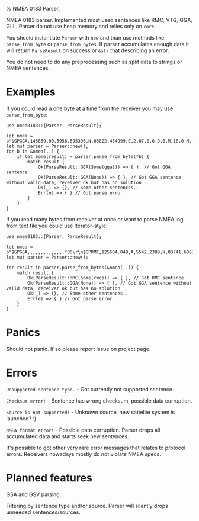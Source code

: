 % NMEA 0183 Parser.

 NMEA 0183 parser. Implemented most used sentences like RMC, VTG, GGA, GLL.
 Parser do not use heap memory and relies only on `core`.

 You should instantiate `Parser` with `new` and than use methods like `parse_from_byte` or `parse_from_bytes`.
 If parser accumulates enough data it will return `ParseResult` on success or `&str` that describing an error.

 You do not need to do any preprocessing such as split data to strings or NMEA sentences.

 # Examples

 If you could read a one byte at a time from the receiver you may use `parse_from_byte`:
 ```
 use nmea0183::{Parser, ParseResult};

 let nmea = b"$GPGGA,145659.00,5956.695396,N,03022.454999,E,2,07,0.6,9.0,M,18.0,M,,*62\r\n$GPGGA,,,,,,,,,,,,,,*00\r\n";
 let mut parser = Parser::new();
 for b in &nmea[..] {
     if let Some(result) = parser.parse_from_byte(*b) {
         match result {
             Ok(ParseResult::GGA(Some(gga))) => { }, // Got GGA sentence
             Ok(ParseResult::GGA(None)) => { }, // Got GGA sentence without valid data, receiver ok but has no solution
             Ok(_) => {}, // Some other sentences..
             Err(e) => { } // Got parse error
         }
     }
 }
 ```

 If you read many bytes from receiver at once or want to parse NMEA log from text file you could use Iterator-style:
 ```
 use nmea0183::{Parser, ParseResult};

 let nmea = b"$GPGGA,,,,,,,,,,,,,,*00\r\n$GPRMC,125504.049,A,5542.2389,N,03741.6063,E,0.06,25.82,200906,,,A*56\r\n";
 let mut parser = Parser::new();

 for result in parser.parse_from_bytes(&nmea[..]) {
     match result {
         Ok(ParseResult::RMC(Some(rmc))) => { }, // Got RMC sentence
         Ok(ParseResult::GGA(None)) => { }, // Got GGA sentence without valid data, receiver ok but has no solution
         Ok(_) => {}, // Some other sentences..
         Err(e) => { } // Got parse error
     }
 }

 ```

 # Panics

 Should not panic. If so please report issue on project page.

 # Errors

 `Unsupported sentence type.` - Got currently not supported sentence.

 `Checksum error!` - Sentence has wrong checksum, possible data corruption.

 `Source is not supported!` - Unknown source, new sattelite system is launched? :)

 `NMEA format error!` - Possible data corruption. Parser drops all accumulated data and starts seek new sentences.

 It's possible to got other very rare error messages that relates to protocol errors. Receivers nowadays mostly do not violate NMEA specs.

 # Planned features

 GSA and GSV parsing.

 Filtering by sentence type and/or source. Parser will silently drops unneeded sentences/sources.

